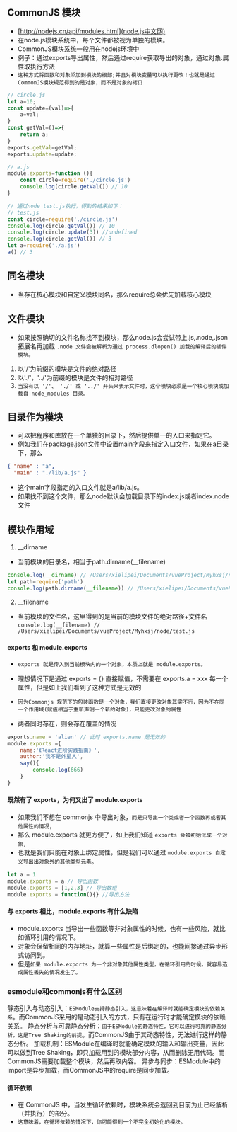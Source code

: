 ## CommonJS 模块
* [http://nodejs.cn/api/modules.html](node.js中文网)
* 在node.js模块系统中，每个文件都被视为单独的模块。
* CommonJS模块系统一般用在nodejs环境中
* 例子：通过exports导出属性，然后通过require获取导出的对象，通过对象.属性取执行方法
* `这种方式将函数和对象添加到模块的根部;并且对模块变量可以执行更改！也就是通过CommonJS模块规范得到的是对象，而不是对象的拷贝`
```javascript
// circle.js
let a=10;
const update=(val)=>{
    a=val;
}
const getVal=()=>{
    return a;
}
exports.getVal=getVal;
exports.update=update;

// a.js
module.exports=function (){
    const circle=require('./circle.js')
    console.log(circle.getVal()) // 10
}

// 通过node test.js执行，得到的结果如下：
// test.js
const circle=require('./circle.js')
console.log(circle.getVal()) // 10
console.log(circle.update(3)) //undefined
console.log(circle.getVal()) // 3
let a=require('./a.js')
a() // 3
```

## 同名模块
* 当存在核心模块和自定义模块同名，那么require总会优先加载核心模块

## 文件模块
* 如果按照确切的文件名称找不到模块，那么node.js会尝试带上.js,.node,.json拓展名再加载
`.node 文件会被解析为通过 process.dlopen() 加载的编译后的插件模块。`
1. 以'/'为前缀的模块是文件的绝对路径
2. 以'./'，'../'为前缀的模块是文件的相对路径
3. `当没有以 '/'、 './' 或 '../' 开头来表示文件时，这个模块必须是一个核心模块或加载自 node_modules 目录。`

## 目录作为模块
* 可以把程序和库放在一个单独的目录下，然后提供单一的入口来指定它。
* 例如我们在package.json文件中设置main字段来指定入口文件，如果在a目录下，那么
```json
{ "name" : "a",
  "main" : "./lib/a.js" }
```
* 这个main字段指定的入口文件就是a/lib/a.js。
* 如果找不到这个文件，那么node默认会加载目录下的index.js或者index.node文件

## 模块作用域
1. __dirname
* 当前模块的目录名，相当于path.dirname(__filename)
```javascript
console.log(__dirname) // /Users/xielipei/Documents/vueProject/Myhxsj/node
let path=require('path')
console.log(path.dirname(__filename)) // /Users/xielipei/Documents/vueProject/Myhxsj/node
```
2. __filename
* 当前模块的文件名，这里得到的是当前的模块文件的绝对路径+文件名
`console.log(__filename) // /Users/xielipei/Documents/vueProject/Myhxsj/node/test.js`

#### exports 和 module.exports
* `exports 就是传入到当前模块内的一个对象，本质上就是 module.exports。`

* 理想情况下是通过 exports = {} 直接赋值，不需要在 exports.a = xxx 每一个属性，但是如上我们看到了这种方式是无效的

* `因为Commonjs 规范下的包装函数是一个对象，我们直接更改对象其实不行，因为不在同一个作用域(赋值相当于重新声明一个新的对象)，只能更改对象的属性`

* 两者同时存在，则会存在覆盖的情况
```javascript
exports.name = 'alien' // 此时 exports.name 是无效的
module.exports ={
    name:'《React进阶实践指南》',
    author:'我不是外星人',
    say(){
        console.log(666)
    }
}
```
####  既然有了 exports，为何又出了 module.exports
* 如果我们不想在 commonjs 中导出对象，`而是只导出一个类或者一个函数再或者其他属性的情况`，
* 那么 module.exports 就更方便了，如上我们知道 `exports 会被初始化成一个对象`，
* 也就是我们只能在对象上绑定属性，但是我们可以通过 `module.exports 自定义导出出对象外的其他类型元素`。

```javascript
let a = 1
module.exports = a // 导出函数
module.exports = [1,2,3] // 导出数组
module.exports = function(){} //导出方法
```

#### 与 exports 相比，module.exports 有什么缺陷 
* module.exports 当导出一些函数等非对象属性的时候，也有一些风险，就比如循环引用的情况下。
* 对象会保留相同的内存地址，就算一些属性是后绑定的，也能间接通过异步形式访问到。
* 但是`如果 module.exports 为一个非对象其他属性类型，在循环引用的时候，就容易造成属性丢失的情况发生了。`

### esmodule和commonjs有什么区别
静态引入与动态引入：`ESModule支持静态引入，这意味着在编译时就能确定模块的依赖关系`。而CommonJS采用的是动态引入的方式，只有在运行时才能确定模块的依赖关系。
静态分析与可靠静态分析：`由于ESModule的静态特性，它可以进行可靠的静态分析，这是Tree Shaking的前提`。而CommonJS由于其动态特性，无法进行这样的静态分析。
加载机制：ESModule在编译时就能确定模块的输入和输出变量，因此可以做到Tree Shaking，即只加载用到的模块部分内容，从而删除无用代码。而CommonJS需要加载整个模块，然后再取内容。
异步与同步：ESModule中的import是异步加载，而CommonJS中的require是同步加载。

#### 循环依赖
* 在 CommonJS 中，当发生循环依赖时，模块系统会返回到目前为止已经解析（并执行）的部分。
* `这意味着，在循环依赖的情况下，你可能得到一个不完全初始化的模块。`

